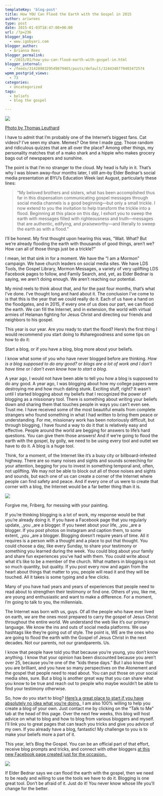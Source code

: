 ```yaml
---
templateKey: 'blog-post'
title: How YOU Can Flood the Earth with the Gospel in 2015
author: ariwrees
type: post
date: 2015-01-03T18:47:00+00:00
url: /?p=236
blogger_blog:
  - www.igobyari.com
blogger_author:
  - Arianna Rees
blogger_permalink:
  - /2015/01/how-you-can-flood-earth-with-gospel-in.html
blogger_internal:
  - /feeds/3142898329549879465/posts/default/3244348779403472574
wpmm_postgrid_views:
  - 73
categories:
  - Uncategorized
tags:
  - beliefs
  - blog the gospel

---
```

[![](https://www.igobyari.com/wp-content/uploads/2015/01/blogthegosppost.jpg)](https://www.igobyari.com/wp-content/uploads/2015/01/blogthegosppost.jpg)

[Photo by Thomas Leuthard](https://www.flickr.com/photos/thomasleuthard/)

I have to admit that I’m probably one of the Internet’s biggest fans. Cat videos? I’ve seen my share. Memes? One time I made [one](https://www.facebook.com/photo.php?fbid=345323658833306&set=a.100233640008977.296.100000670230066&type=3&theater). Those random and ridiculous quizzes that are all over the place? Among other things, my personality matches that of a mako shark and a hippie who makes grocery bags out of newspapers and sunshine. 

The point is that I’m no stranger to the cloud. My head is fully in it. That’s why I was blown away–four months later, I still am–by Elder Bednar’s social media presentation at BYU’s Education Week last August, particularly these lines:

> “My beloved brothers and sisters, what has been accomplished thus far in this dispensation communicating gospel messages through social media channels is a good beginning—but only a small trickle. I now extend to you the invitation to help transform the trickle into a flood. Beginning at this place on this day, I exhort you to sweep the earth with messages filled with righteousness and truth—messages that are authentic, edifying, and praiseworthy—and literally to sweep the earth as with a flood.”

  

I’ll be honest. My first thought upon hearing this was, “Wait. What? But we’re already flooding the earth with thousands of good things, aren’t we? How can all of those things just be a trickle?”    
  
I mean, let that sink in for a moment. We have the “I am a Mormon” campaign. We have church leaders on social media sites. We have LDS Tools, the Gospel Library, Mormon Messages, a variety of very uplifting LDS Facebook pages to follow, and Family Search, and, yet, as Elder Bednar is saying, we aren’t doing enough. We aren’t reaching our potential.   
  
My mind reels to think about that, and for the past four months, that’s what I’ve done. I’ve thought long and hard about it. The conclusion I’ve come to is that this is the year that we could really do it. Each of us have a hand on the floodgates, and in 2015, if every one of us does our part, we can flood the earth. We can fill the Internet, and in extension, the world with virtual armies of Helaman fighting for Jesus Christ and directing our friends and neighbors to his gospel.     
  
This year is our year. Are you ready to start the flood? Here’s the first thing I would recommend you start doing to #sharegoodness and some tips on how to do it: 

Start a blog, or if you have a blog, blog more about your beliefs. 

I know what some of you who have never blogged before are thinking. _How is a blog supposed to do any good?_ or _blogs are a lot of work and I don’t have time_ or _I don’t even know how to start a blog._

A year ago, I would not have been able to tell you how a blog is supposed to do any good. A year ago, I was blogging about how my college papers were destroying me and how much dating stunk. Exciting stuff, right? It wasn’t until I started blogging about my beliefs that I recognized the power of blogging as a missionary tool. There is something about writing your beliefs down and sharing them that touches people in ways you can’t even see. Trust me. I have received some of the most beautiful emails from complete strangers who found something in what I had written to bring them peace or understanding. For me, missionary work has been notoriously difficult, but through blogging, I have found a way to do it that is relatively easy and effective. People around the world are begging for answers to life’s hard questions. You can give them those answers! And if we’re going to flood the earth with the gospel, by golly, we need to be using every tool and outlet we have to do it. A blog is a huge tool. 

Think, for a moment, of the Internet like it’s a busy city or billboard-infested highway. There are so many noises and sights and sounds screeching for your attention, begging for you to invest in something temporal and, often, not uplifting. We may not be able to block out all of those noises and sights and sounds, but each one of us can create a corner of the Internet where people can find safety and peace. And if every one of us were to create that corner with a blog, the Internet would be a far better thing than it is. 

[![](https://www.igobyari.com/wp-content/uploads/2015/01/blog2Barmy.jpg)](https://www.igobyari.com/wp-content/uploads/2015/01/blog2Barmy.jpg)

Forgive me, Friberg, for messing with your painting. 

If you’re thinking blogging is a lot of work, my response would be that you’re already doing it. If you have a Facebook page that you regularly update, _you _are a blogger. If you tweet about your life, _you _are a blogger. If you post photos on Instagram and caption them, to some extent, _you _are a blogger. Blogging doesn’t require years of time. All it requires is a person with a thought and a place to put that thought. You could choose a day, like every Sunday, to share your testimony or something you learned during the week. You could blog about your family and share fun experiences you’ve had with them. You could write about what it’s like to be a member of the church. What matters in blogging is not so much quantity, but quality. If you post every now and again from the heart about things that matter to you, people will read it and they will be touched. All it takes is some typing and a few clicks. 

Many of you have had years and years of experiences that people need to read about to strengthen their testimony or find one. Others of you, like me, are young and enthusiastic and want to make a difference. For a moment, I’m going to talk to you, the millennials. 

The Internet was born with us, guys. Of all the people who have ever lived on earth, _we_ are the ones most prepared to carry the gospel of Jesus Christ throughout the entire world. We understand the web like it’s our primary language. We know the ins and outs of social media platforms. We use hashtags like they’re going out of style. The point is, WE are the ones who are going to flood the earth with the Gospel of Jesus Christ in the next decades. Not our parents, not our grandparents. Us. 

I know that people have told you that because you’re young, you don’t know anything. I know that your opinion has been discounted because you aren’t over 25, because you’re one of the “kids these days.” But I also know that you are brilliant, and you have so many perspectives on the Atonement and the gospel that people need to read about. You can put those on your social media sites, sure. But a blog is another great way that you can share what you know to be true and reach out to people who maybe wouldn’t be able to find your testimony otherwise.  

So, how do you start to blog? [Here’s a great place to start if you have absolutely no idea what you’re doing. ](http://www.dummies.com/how-to/content/how-to-create-your-first-blog-using-blogger.html) I am also 100% willing to help you create a blog of your own. Just contact me by clicking on the “Talk to Me” tab at the head of this page. Over the next few weeks, this blog will host advice on what to blog and how to blog from various bloggers and myself. I’ll link you to great pages that can teach you tricks and give you advice of my own. If you already have a blog, fantastic! My challenge to you is to make your beliefs more a part of it.

This year, let’s Blog the Gospel. You can be an official part of that effort, receive blog prompts and tricks, and connect with other bloggers [at this new Facebook page created just for the occasion. ](https://www.facebook.com/pages/Blog-the-Gospel/878378612182299)

[![](https://www.igobyari.com/wp-content/uploads/2015/01/blog2Bthe2Bgospel2Bbutton3.png)](https://www.igobyari.com/wp-content/uploads/2015/01/blog2Bthe2Bgospel2Bbutton3.png)

If Elder Bednar says we can flood the earth with the gospel, then we need to be ready and willing to use the tools we have to do it. Blogging is one great tool. Don’t be afraid of it. Just do it! You never know whose life you’ll change for the better.
